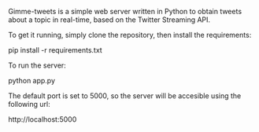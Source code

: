 Gimme-tweets is a simple web server written in Python to obtain tweets about a topic in real-time, based on the Twitter Streaming API.

To get it running, simply clone the repository, then install the requirements:

pip install -r requirements.txt

To run the server:

python app.py

The default port is set to 5000, so the server will be accesible using the following url:

http://localhost:5000